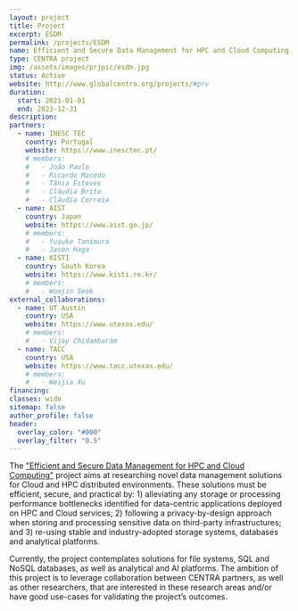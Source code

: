```yaml
---
layout: project
title: Project
excerpt: ESDM
permalink: /projects/ESDM
name: Efficient and Secure Data Management for HPC and Cloud Computing
type: CENTRA project
img: /assets/images/prjpic/esdm.jpg
status: Active
website: http://www.globalcentra.org/projects/#prv
duration:
  start: 2021-01-01
  end: 2023-12-31
description:
partners:
  - name: INESC TEC
    country: Portugal
    website: https://www.inesctec.pt/
    # members:
    #   - João Paulo
    #   - Ricardo Macedo
    #   - Tânia Esteves
    #   - Cláudia Brito
    #   - Cláudia Correia
  - name: AIST
    country: Japan
    website: https://www.aist.go.jp/
    # members:
    #   - Yusuke Tanimura
    #   - Jason Haga
  - name: KISTI
    country: South Korea
    website: https://www.kisti.re.kr/
    # members:
    #   - Woojin Seok
external_collaborations:
  - name: UT Austin
    country: USA
    website: https://www.utexas.edu/
    # members:
    #   - Vijay Chidambaram
  - name: TACC
    country: USA
    website: https://www.tacc.utexas.edu/
    # members:
    #   - Weijia Xu
financing:
classes: wide
sitemap: false
author_profile: false
header:
  overlay_color: "#000"
  overlay_filter: "0.5"
---
```


The ["Efficient and Secure Data Management for HPC and Cloud Computing"](http://www.globalcentra.org/projects/#prv) project aims at researching novel data management solutions for Cloud and HPC distributed environments. These solutions must be efficient, secure, and practical by: 1) alleviating any storage or processing performance bottlenecks identified for data-centric applications deployed on HPC and Cloud services; 2) following a privacy-by-design approach when storing and processing sensitive data on third-party infrastructures; and 3) re-using stable and industry-adopted storage systems, databases and analytical platforms.

Currently, the project contemplates solutions for file systems, SQL and NoSQL databases, as well as analytical and AI platforms. The ambition of this project is to leverage collaboration between CENTRA partners, as well as other researchers, that are interested in these research areas and/or have good use-cases for validating the project’s outcomes.
